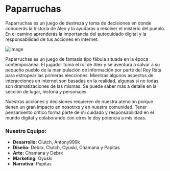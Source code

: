 # Paparruchas
Paparruchas es un juego de destreza y toma de decisiones en donde conocerás la historia de Alex y la ayudaras a resolver el misterio del pueblo. En el camino aprenderás la importancia del autocuidado digital y la responsabilidad de tus acciones en internet.

![image](https://user-images.githubusercontent.com/25435669/122160415-7ebf8000-ce35-11eb-9fdf-9ff16d211249.png)

Paparruchas es un juego de fantasia tipo fábula situada en la época contemporánea. El jugador toma el rol de Alex y se aventura a salvar a su pequeño pueblo de la manipulación de información por parte del Rey Rata para estropear las primeras elecciones. Mientras algunos aspectos de interacciones en internet son basadas en la realidad, algunas si no todas son dramatizaciones de las mismas. Se puede saber más a detalle en la sección de lugar, historia y personajes.

Nuestras acciones y decisiones requieren de nuestra atención porque tienen un gran impacto en nosotrxs y en nuestra comunidad. Tener pensamiento crítico forma parte de mi cuidado y responsabilidad en el mundo digital y colaborando con otrxs le doy potencia a mis ideas.

### Nuestro Equipo:

- **Desarrollo:** Clutch, Antony999k
- **Diseño:** Debrx, Clutch, Oyuski, Chamana y Papitas
- **Arte:** Chamana y Debrx
- **Marketing:** Oyuski
- **Narrativa:** Papitas
